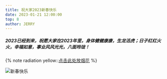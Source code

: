 ```yaml
---
title: 祝大家2023新春快乐
date: 2023-01-21 12:00:00
top: 8
author: JERRY
---
```


##### 2023已经到来，祝愿大家在2023年里，身体健健康康，生龙活虎；日子红红火火，幸福如意，事业风风光光，八面玲珑！

{% note radiation yellow::[点击此处放烟花](2023.html) %}

![新春快乐](https://preview.qiantucdn.com/auto_machine/20221114/86317fc8-5e64-490b-b28a-fb36209d3c67.jpg!w1024_new_small_2)

